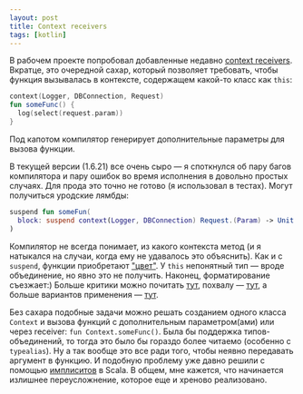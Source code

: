 ```yaml
---
layout: post
title: Context receivers
tags: [kotlin]
---
```

В рабочем проекте попробовал добавленные недавно [context receivers](https://github.com/Kotlin/KEEP/blob/master/proposals/context-receivers.md). Вкратце, это очередной сахар, который позволяет требовать, чтобы функция вызывалась в контексте, содержащем какой-то класс как `this`:
```kotlin
context(Logger, DBConnection, Request)
fun someFunc() {
  log(select(request.param))
}
```
Под капотом компилятор генерирует дополнительные параметры для вызова функции.

В текущей версии (1.6.21) все очень сыро — я споткнулся об пару багов компилятора и пару ошибок во время исполнения в довольно простых случаях. Для прода это точно не готово (я использовал в тестах). Могут получиться уродские лямбды:
```kotlin
suspend fun someFun(
  block: suspend context(Logger, DBConnection) Request.(Param) -> Unit
)
```
Компилятор не всегда понимает, из какого контекста метод (и я натыкался на случаи, когда ему не удавалось это объяснить). Как и с `suspend`, функции приобретают ["цвет"](http://journal.stuffwithstuff.com/2015/02/01/what-color-is-your-function/). У `this` непонятный тип — вроде объединение, но явно это не получить. Наконец, форматирование съезжает:) Больше критики можно почитать [тут](https://github.com/Kotlin/KEEP/issues/259), похвалу — [тут](https://www.youtube.com/watch?v=GISPalIVdQY), а больше вариантов применения — [тут](https://techblog.doctarigroup.com/kotlin/2022/05/18/kotlin-context-receivers.html).

Без сахара подобные задачи можно решать созданием одного класса `Context` и вызова функций с дополнительным параметром(ами) или через receiver: `fun Context.someFunc()`. Была бы поддержка типов-объединений, то тогда это было бы гораздо более читаемо (особенно с `typealias`). Ну а так вообще это все ради того, чтобы неявно передавать аргумент в функцию. И подобную проблему уже давно решили с помощью [имплиситов](https://docs.scala-lang.org/scala3/reference/contextual/) в Scala. В общем, мне кажется, что начинается излишнее переусложнение, которое еще и хреново реализовано.

